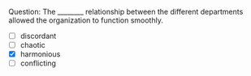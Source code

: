 Question: The ________ relationship between the different departments allowed the organization to function smoothly.  
- [ ] discordant  
- [ ] chaotic  
- [x] harmonious  
- [ ] conflicting  